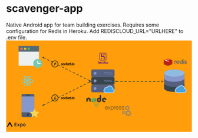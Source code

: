 # scavenger-app

Native Android app for team building exercises. Requires some configuration for Redis in Heroku. Add REDISCLOUD_URL="URLHERE" to .env file. 
![Image of architecture](https://github.com/jannko09/scavenger-app/blob/master/architecture.PNG?raw=true)
